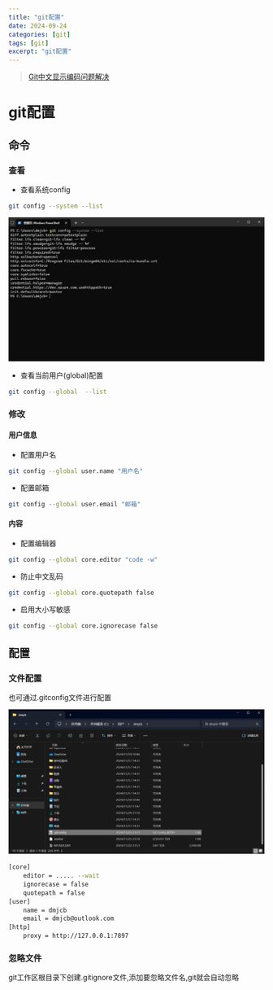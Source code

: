 ```yaml
---
title: "git配置"
date: 2024-09-24
categories: [git]
tags: [git]
excerpt: "git配置"
---
```


> [Git中文显示编码问题解决](https://cuiqingcai.com/9997.html)

# git配置

## 命令

### 查看

- 查看系统config

```sh
git config --system --list
```

![](/assets/image/20241111_224143.jpg)

- 查看当前用户(global)配置

```sh
git config --global  --list
```

### 修改

#### 用户信息

- 配置用户名

```sh
git config --global user.name "用户名"
```

- 配置邮箱

```sh
git config --global user.email "邮箱"
```

#### 内容

- 配置编辑器

```sh
git config --global core.editor "code -w"
```

- 防止中文乱码

```sh
git config --global core.quotepath false
```

- 启用大小写敏感

```sh
git config --global core.ignorecase false
```

## 配置

### 文件配置

也可通过.gitconfig文件进行配置

![](/assets/image/20241128_225933.jpg)

```sh
[core]
	editor = ..... --wait
	ignorecase = false
	quotepath = false
[user]
	name = dmjcb
	email = dmjcb@outlook.com
[http]
	proxy = http://127.0.0.1:7897
```

### 忽略文件

git工作区根目录下创建.gitignore文件,添加要忽略文件名,git就会自动忽略
